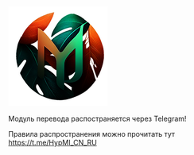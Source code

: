 <img src="https://raw.githubusercontent.com/kazhemons/CNtoRU/main/img/Logo.png">

Модуль перевода распостраняется через Telegram! 

Правила распространения можно прочитать тут https://t.me/HypMI_CN_RU


